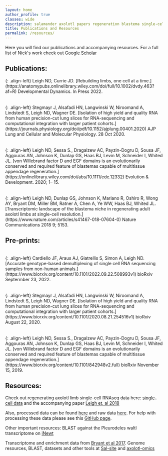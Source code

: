 ```yaml
---
layout: home
author_profile: true
classes: wide
description: salamander axolotl papers regeneration blastema single-cell 
title: Publications and Resources
permalink: /resources/
---
```

Here you will find our publications and accompanying resources. For a full list of Nick's work check out [Google Scholar](https://scholar.google.com/citations?user=iSy-Wy4AAAAJ&hl=en) 
<script type='text/javascript' src='https://d1bxh8uas1mnw7.cloudfront.net/assets/embed.js'></script>

## Publications:
<div class='altmetric-embed' data-badge-type='large-donut' data-badge-popover='right' data-doi="https://doi.org/10.1002/dvdy.463"></div>{: .align-left}
Leigh ND, Currie JD. [Rebuilding limbs, one cell at a time.](https://anatomypubs.onlinelibrary.wiley.com/doi/full/10.1002/dvdy.463?af=R) Developmental Dynamics. In Press 2022.  
<br />
<br />
<br />
<div class='altmetric-embed' data-badge-type='large-donut' data-badge-popover='right' data-doi="https://doi.org/10.1152/ajplung.00401.2020"></div>{: .align-left}
Stegmayr J, Alsafadi HN, Langwinski W, Niroomand A, Lindstedt S, Leigh ND, Wagner DE. [Isolation of high yield and quality RNA from human precision-cut lung slices for RNA-sequencing and computational integration with larger patient cohorts.](https://journals.physiology.org/doi/pdf/10.1152/ajplung.00401.2020) AJP Lung and Cellular and Molecular Physiology. 28 Oct 2020. 
<br />
<br />
<br />
<div class='altmetric-embed' data-badge-type='large-donut' data-badge-popover='right' data-doi="https://doi.org/10.1111/ede.12332"></div>{: .align-left}
Leigh ND, Sessa S., Dragalzew AC, Payzin-Dogru D, Sousa JF, Aggouras AN, Johnson K, Dunlap GS, Haas BJ, Levin M, Schneider I, Whited JL. [von Willebrand factor D and EGF domains is an evolutionarily conserved and required feature of blastemas capable of multitissue appendage regeneration.](https://onlinelibrary.wiley.com/doi/abs/10.1111/ede.12332) Evolution & Development. 2020; 1– 15.
<br />
<br />
<br />
<div class='altmetric-embed' data-badge-type='large-donut' data-badge-popover='right' data-doi="https://doi.org/10.1038/s41467-018-07604-0"></div>{: .align-left}
Leigh ND, Dunlap GS, Johnson K, Mariano R, Oshiro R, Wong AY, Bryant DM, Miller BM, Ratner A, Chen A, Ye WW, Haas BJ, Whited JL. [Transcriptomic landscape of the blastema niche in regenerating adult axolotl limbs at single-cell resolution.](https://www.nature.com/articles/s41467-018-07604-0) Nature Communications 2018 9; 5153.


## Pre-prints:
<br />
<div class='altmetric-embed' data-badge-type='large-donut' data-badge-popover='right' data-doi="https://doi.org/10.1101/2022.09.22.508993"></div>{: .align-left}
Cardiello JF, Araus AJ, Giatrellis S, Simon A, Leigh ND. [Accurate genotype-based demultiplexing of single cell RNA sequencing samples from non-human animals.](https://www.biorxiv.org/content/10.1101/2022.09.22.508993v1) bioRxiv Septermber 23, 2022.
<br />
<br />
<br />
<div class='altmetric-embed' data-badge-type='large-donut' data-badge-popover='right' data-doi="https://doi.org/10.1101/2020.08.21.254516"></div>{: .align-left}
Stegmayr J, Alsafadi HN, Langwinski W, Niroomand A, Lindstedt S, Leigh ND, Wagner DE. [Isolation of high yield and quality RNA from human precision-cut lung slices for RNA-sequencing and computational integration with larger patient cohorts.](https://www.biorxiv.org/content/10.1101/2020.08.21.254516v1) bioRxiv August 22, 2020.
<br />
<br />
<br />

<div class='altmetric-embed' data-badge-type='large-donut' data-badge-popover='right' data-doi="https://doi.org/10.1101/842948"></div>{: .align-left}
Leigh ND, Sessa S., Dragalzew AC, Payzin-Dogru D, Sousa JF, Aggouras AN, Johnson K, Dunlap GS, Haas BJ, Levin M, Schneider I, Whited JL. [von Willebrand factor D and EGF domains is an evolutionarily conserved and required feature of blastemas capable of multitissue appendage regeneration.](https://www.biorxiv.org/content/10.1101/842948v2.full) bioRxiv November 15, 2019.



## Resources:

Check out regenerating axolotl limb single-cell RNAseq data here:
[single-cell data](https://singlecell.broadinstitute.org/single_cell/study/SCP422/transcriptomic-landscape-of-the-blastema-niche-in-regenerating-adult-axolotl-limbs-at-single-cell-resolution-intact-limb)
and the accompanying paper [Leigh et. al 2018](https://www.nature.com/articles/s41467-018-07604-0) 


Also, processed data can be found [here](https://www.ncbi.nlm.nih.gov/geo/query/acc.cgi?acc=GSE121737) and raw data [here](https://www.ncbi.nlm.nih.gov/sra?term=SRP167700). For help with processing these data please see this [GitHub page](https://github.com/brianjohnhaas/indrops).


Other important resources: 
BLAST against the Pleurodeles waltl transcriptome on [iNewt](https://www.nibb.ac.jp/imori/main/)

Transcriptome and enrichment data from [Bryant et al 2017](https://portals.broadinstitute.org/axolotlomics/).
Genome resources, BLAST, datasets and other tools at [Sal-site](https://ambystoma.uky.edu/) and [axolotl-omics](https://www.axolotl-omics.org/) 
